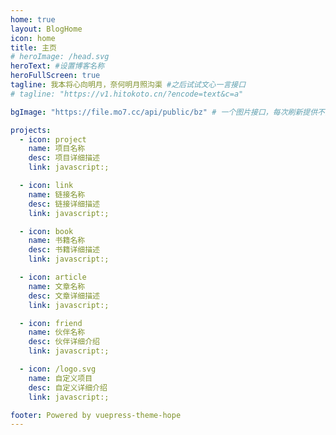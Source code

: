 ```yaml
---
home: true
layout: BlogHome
icon: home
title: 主页
# heroImage: /head.svg
heroText: #设置博客名称
heroFullScreen: true
tagline: 我本将心向明月，奈何明月照沟渠 #之后试试文心一言接口
# tagline: "https://v1.hitokoto.cn/?encode=text&c=a"

bgImage: "https://file.mo7.cc/api/public/bz" # 一个图片接口，每次刷新提供不同的风景图片

projects:
  - icon: project
    name: 项目名称
    desc: 项目详细描述
    link: javascript:;

  - icon: link
    name: 链接名称
    desc: 链接详细描述
    link: javascript:;

  - icon: book
    name: 书籍名称
    desc: 书籍详细描述
    link: javascript:;

  - icon: article
    name: 文章名称
    desc: 文章详细描述
    link: javascript:;

  - icon: friend
    name: 伙伴名称
    desc: 伙伴详细介绍
    link: javascript:;

  - icon: /logo.svg
    name: 自定义项目
    desc: 自定义详细介绍
    link: javascript:;

footer: Powered by vuepress-theme-hope
---
```


<!-- 这是一个博客主页的案例。 -->

<!-- 要使用此布局，你应该在页面前端设置 `layout: BlogHome` 和 `home: true`。 -->

<!-- 相关配置文档请见 [博客主页](https://theme-hope.vuejs.press/zh/guide/blog/home/)。 -->
